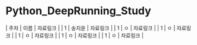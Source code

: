 # Python_DeepRunning_Study

| 주차 |  이름  | 자료링크 |
| 1 | 송지윤 | 자료링크 |
| 1 | ㅇ | 자료링크 |
| 1 | ㅇ | 자료링크 |
| 1 | ㅇ | 자료링크 |
| 1 | ㅇ | 자료링크 |
| 1 | ㅇ | 자료링크 |
